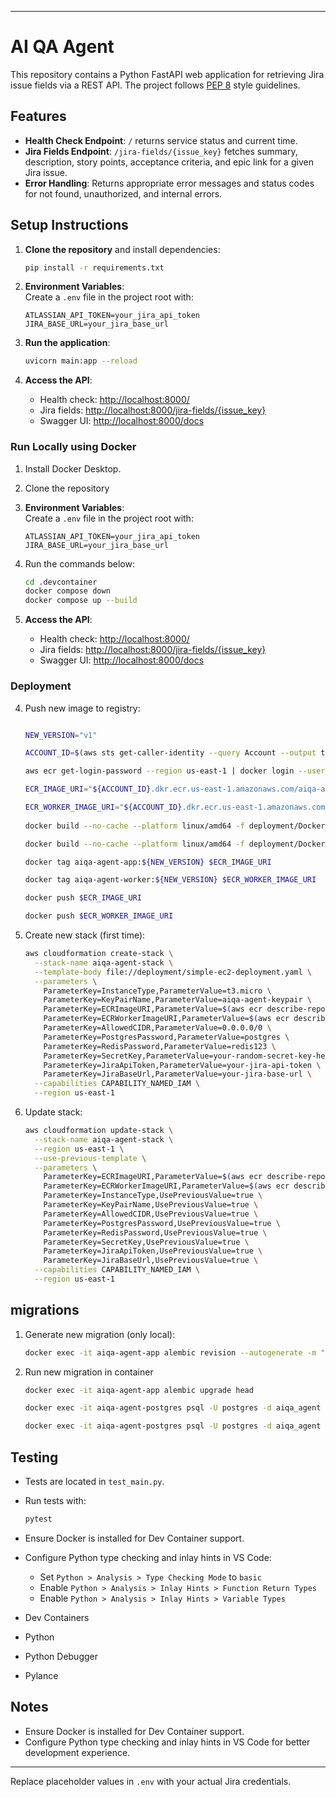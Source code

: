 
---

# AI QA Agent

This repository contains a Python FastAPI web application for retrieving Jira issue fields via a REST API. The project follows [PEP 8](https://peps.python.org/pep-0008/) style guidelines.

## Features

- **Health Check Endpoint**: `/` returns service status and current time.
- **Jira Fields Endpoint**: `/jira-fields/{issue_key}` fetches summary, description, story points, acceptance criteria, and epic link for a given Jira issue.
- **Error Handling**: Returns appropriate error messages and status codes for not found, unauthorized, and internal errors.

## Setup Instructions

1. **Clone the repository** and install dependencies:
    ```bash
    pip install -r requirements.txt
    ```

2. **Environment Variables**:  
   Create a `.env` file in the project root with:
    ```
    ATLASSIAN_API_TOKEN=your_jira_api_token
    JIRA_BASE_URL=your_jira_base_url
    ```

3. **Run the application**:
    ```bash
    uvicorn main:app --reload
    ```

4. **Access the API**:
    - Health check: [http://localhost:8000/](http://localhost:8000/)
    - Jira fields: [http://localhost:8000/jira-fields/{issue_key}](http://localhost:8000/jira-fields/{issue_key})
    - Swagger UI: [http://localhost:8000/docs](http://localhost:8000/docs)


### Run Locally using Docker

1. Install Docker Desktop.

2. Clone the repository

3. **Environment Variables**:  
   Create a `.env` file in the project root with:
    ```
    ATLASSIAN_API_TOKEN=your_jira_api_token
    JIRA_BASE_URL=your_jira_base_url
    ```

4. Run the commands below:
    ```bash
    cd .devcontainer
    docker compose down
    docker compose up --build
    ```

5. **Access the API**:
    - Health check: [http://localhost:8000/](http://localhost:8000/)
    - Jira fields: [http://localhost:8000/jira-fields/{issue_key}](http://localhost:8000/jira-fields/{issue_key})
    - Swagger UI: [http://localhost:8000/docs](http://localhost:8000/docs)


### Deployment

4. Push new image to registry:
    ```bash
   
    NEW_VERSION="v1"
   
    ACCOUNT_ID=$(aws sts get-caller-identity --query Account --output text --region us-east-1)
    
    aws ecr get-login-password --region us-east-1 | docker login --username AWS --password-stdin ${ACCOUNT_ID}.dkr.ecr.us-east-1.amazonaws.com
 
    ECR_IMAGE_URI="${ACCOUNT_ID}.dkr.ecr.us-east-1.amazonaws.com/aiqa-agent-app:${NEW_VERSION}"
   
    ECR_WORKER_IMAGE_URI="${ACCOUNT_ID}.dkr.ecr.us-east-1.amazonaws.com/aiqa-agent-worker:${NEW_VERSION}"
      
    docker build --no-cache --platform linux/amd64 -f deployment/Dockerfile.production -t aiqa-agent-app:${NEW_VERSION} .

    docker build --no-cache --platform linux/amd64 -f deployment/Dockerfile.worker -t aiqa-agent-worker:${NEW_VERSION} .
   
    docker tag aiqa-agent-app:${NEW_VERSION} $ECR_IMAGE_URI
   
    docker tag aiqa-agent-worker:${NEW_VERSION} $ECR_WORKER_IMAGE_URI
   
    docker push $ECR_IMAGE_URI
   
    docker push $ECR_WORKER_IMAGE_URI
    ```

5. Create new stack (first time):
    ```bash
    aws cloudformation create-stack \
      --stack-name aiqa-agent-stack \
      --template-body file://deployment/simple-ec2-deployment.yaml \
      --parameters \
        ParameterKey=InstanceType,ParameterValue=t3.micro \
        ParameterKey=KeyPairName,ParameterValue=aiqa-agent-keypair \
        ParameterKey=ECRImageURI,ParameterValue=$(aws ecr describe-repositories --repository-name aiqa-agent-app --query 'repositories[0].repositoryUri' --output text):${NEW_VERSION} \
        ParameterKey=ECRWorkerImageURI,ParameterValue=$(aws ecr describe-repositories --repository-name aiqa-agent-worker --query 'repositories[0].repositoryUri' --output text):${NEW_VERSION} \
        ParameterKey=AllowedCIDR,ParameterValue=0.0.0.0/0 \
        ParameterKey=PostgresPassword,ParameterValue=postgres \
        ParameterKey=RedisPassword,ParameterValue=redis123 \
        ParameterKey=SecretKey,ParameterValue=your-random-secret-key-here \
        ParameterKey=JiraApiToken,ParameterValue=your-jira-api-token \
        ParameterKey=JiraBaseUrl,ParameterValue=your-jira-base-url \
      --capabilities CAPABILITY_NAMED_IAM \
      --region us-east-1
    ```

6. Update stack:
    ```bash
    aws cloudformation update-stack \
      --stack-name aiqa-agent-stack \
      --region us-east-1 \
      --use-previous-template \
      --parameters \
        ParameterKey=ECRImageURI,ParameterValue=$(aws ecr describe-repositories --repository-name aiqa-agent-app --query 'repositories[0].repositoryUri' --output text):${NEW_VERSION} \
        ParameterKey=ECRWorkerImageURI,ParameterValue=$(aws ecr describe-repositories --repository-name aiqa-agent-worker --query 'repositories[0].repositoryUri' --output text):${NEW_VERSION} \
        ParameterKey=InstanceType,UsePreviousValue=true \
        ParameterKey=KeyPairName,UsePreviousValue=true \
        ParameterKey=AllowedCIDR,UsePreviousValue=true \
        ParameterKey=PostgresPassword,UsePreviousValue=true \
        ParameterKey=RedisPassword,UsePreviousValue=true \
        ParameterKey=SecretKey,UsePreviousValue=true \
        ParameterKey=JiraApiToken,UsePreviousValue=true \
        ParameterKey=JiraBaseUrl,UsePreviousValue=true \
      --capabilities CAPABILITY_NAMED_IAM \
      --region us-east-1
    ```

## migrations

1. Generate new migration (only local):
    ```bash
    docker exec -it aiqa-agent-app alembic revision --autogenerate -m "create messages table"
    ```
2. Run new migration in container 
    ```bash
    docker exec -it aiqa-agent-app alembic upgrade head
   
    docker exec -it aiqa-agent-postgres psql -U postgres -d aiqa_agent -c "\dt"
   
    docker exec -it aiqa-agent-postgres psql -U postgres -d aiqa_agent -c "SELECT * FROM messages;"
    ```
## Testing

- Tests are located in `test_main.py`.
- Run tests with:
    ```bash
    pytest
    ```

- Ensure Docker is installed for Dev Container support.
- Configure Python type checking and inlay hints in VS Code:
  - Set `Python > Analysis > Type Checking Mode` to `basic`
  - Enable `Python > Analysis > Inlay Hints > Function Return Types`
  - Enable `Python > Analysis > Inlay Hints > Variable Types`
- Dev Containers
- Python
- Python Debugger
- Pylance

## Notes

- Ensure Docker is installed for Dev Container support.
- Configure Python type checking and inlay hints in VS Code for better development experience.

---

Replace placeholder values in `.env` with your actual Jira credentials.